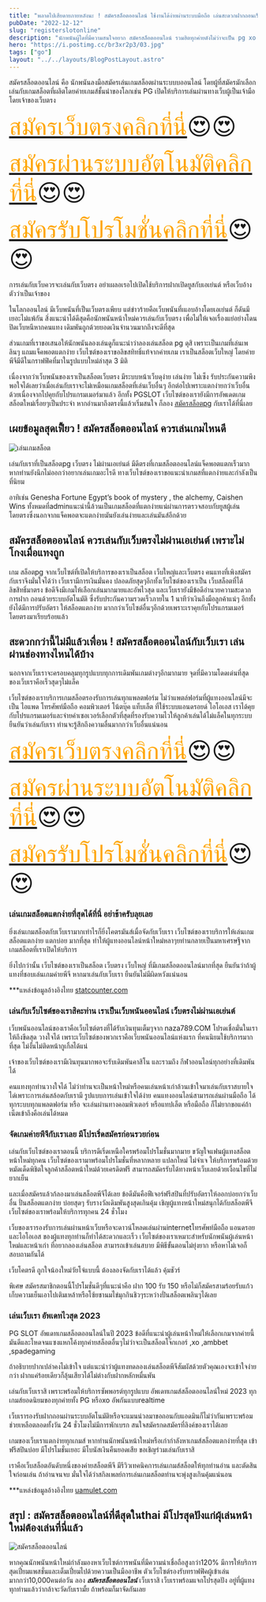 ```yaml
---
title: "พลาดไปเสียดายภายหลังนะ ! สมัครสล็อตออนไลน์ ใช้งานได้ง่ายผ่านระบบมือถือ เล่นสะดวกฝากถอนเร็วสนุกครบเครื่อง "
pubDate: "2022-12-12"
slug: "registerslotonline"
description: "นักพนันผู้ใดที่มีความสนใจอยาก สมัครสล็อตออนไลน์ รวมฮิตทุกค่ายดังไม่ว่าจะเป็น pg xo โรม่าต้องมาเล่นกับเราที่นี่ เปิดอัพเดทล่าสุดเร็วกว่าใคร"
hero: "https://i.postimg.cc/br3xr2p3/03.jpg"
tags: ["go"]
layout: "../../layouts/BlogPostLayout.astro"
---
```






สมัครสล็อตออนไลน์ คือ  นักพนันลงมือสมัครเล่นเกมสล็อตผ่านระบบบออนไลน์ โดยผู้ที่สมัครมักเลือกเล่นกับเกมสล็อตที่ผลิตโดยค่ายเกมส์ชั้นนำของโลกเช่น PG เปิดให้บริการเล่นผ่านทางเว็บผู้เป็นเจ้ามือโดยเจ้าของเว็บตรง

<font size= "7">[<span style="color:orange">สมัครเว็บตรงคลิกที่นี่</span>](https://nazavip.com/26174/t41626o2r59456244323y2m2l464p4)😍😍</font>

<font size= "7">[<span style="color:orange">สมัครผ่านระบบอัตโนมัติคลิกที่นี่</span>](https://nazavip.com/26174/t41626o2r59456244323y2m2l464p4)😍😍</font>

<font size= "7">[<span style="color:orange">สมัครรับโปรโมชั่นคลิกที่นี</span>่](https://nazavip.com/26174/t41626o2r59456244323y2m2l464p4)😍😍</font>

การเล่นกับเว็บควรจะเล่นกับเว็บตรง อย่าเผลอเรอไปเปิดใช้บริการฝากเปิดยูสกับเอเย่นต์ หรือเว็บอ้างตัวว่าเป็นเจ้าของ 

ในโลกออนไลน์ มีเว็บพนันที่เป็นเว็บตรงเพียบ แต่ข่าวร้ายคือเว็บพนันที่เแอบอ้างโดยเอเย่นต์ ก็ดันมีเยอะไม่แพ้กัน  สิ่งแนะนำได้ดีสุดคือนักพนันหน้าใหม่ควรเล่นกับเว็บตรง เพื่อไม่ให้เจอเรื่องแย่อย่างโดนปิดเว็บหนีหากคนแทง เดิมพันถูกด้วยยอดเงินจำนวนมากถึงจะดีที่สุด

ส่วนเกมที่เราขอเสนอให้นักพนันลองเล่นดูก็แนะนำว่าลองเล่นสล็อต pg ดุสิ เพราะเป็นเกมที่เล่นเพลินๆ แถมแจ็คพอตแตกง่าย เว็บไซต์ของเราขอลิขสทิทธิ์แท้จากค่ายเกม เราเป็นสล็อตเว็บใหญ่ โดยค่ายพีจีมีดีในกราฟฟิคที่มาในรูปแบบใหม่ล่าสุด 3 มิติ

 เนื่องจากว่าเว็บพนันของเราเป็นสล็อตเว็บตรง มีระบบหน้าเว็บดุง่าย เล่นง่าย ไม่เซ็ง รับประกันความพึงพอใจได้เลยว่าเมื่อเล่นกับเราจะไม่เหมือนเกมสล็อตที่เล่นเว็บอื่นๆ อีกต่อไปเพราะแตกง่ายกว่าเว็บอื่นด้วยเนื่องจากไปคุยกับโปรแกรมเมอร์มาแล้ว อีกทั้ง PGSLOT เว็บไซต์ของเรายังมีการอัพเดตเกมสล็อตใหม่เรื่อยๆเป็นประจำ หากอ่านมาถึงตรงนี้แล้วเริ่มสนใจ ก็ลอง [สมัครสล็อตpg](registerpg) กับเราได้ที่นี่เลย





## เผยข้อมูลสุดเฟี้ยว ! สมัครสล็อตออนไลน์ ควรเล่นเกมไหนดี




![เล่นเกมสล็อต](https://i.postimg.cc/XvmDNmQp/02.jpg)

 เล่นกับเราที่เป็นสล็อตpg เว็บตรง ไม่ผ่านเอเย่นต์ มีดีตรงที่เกมสล็อตออนไลน์แจ็คพอตแตกเร็วมาก หากท่านยังนึกไม่ออกว่าอยากเล่นเกมอะไรดี ทางเว็บไซต์ของเราขอแนะนำเกมสที่แตกง่ายและกำลังเป็นที่นิยม
 
 อาทิเช่น Genesha Fortune Egypt’s book of mystery , the alchemy, Caishen Wins ทั้งหมดที่adminแนะนำนี้ล้วนเป็นเกมสล็อตที่แตกง่ายแน่ผ่านการตรวจสอบกับยูสผู้เล่นโดยตรงซึ่งนอกจากแจ็คพอตจะแตกง่ายมันยังเล่นง่ายและเล่นมันส์อีกด้วย

##  สมัครสล็อตออนไลน์ ควรเล่นกับเว็บตรงไม่ผ่านเอเย่นต์ เพราะไม่โกงเมื่อแทงถูก


เกม สล็อตpg จากเว็บไซต์ที่เปิดให้บริการของเราเป็นสล็อต เว็บใหญ่และเว็บตรง คนแทงที่เพิงสมัครกับเราจึงมั่นใจได้ว่า เว็บเรามีการเงินมั่นคง ปลอดภัยสุดๆอีกทั้งเว็บไซต์ของเราเป็น เว็บสล็อตที่ได้ลิขสิทธิ์มาตรง ข้อดีจึงมีเกมให้เลือกเล่นมากมายและอัพไวสุด และเว็บเรายังมีข้อดีอำนวยความสะดวกการฝาก ถอนด้วยระบบอัตโนมัติ ซึ่งรับประกันความรวดเร็วภายใน 1 นาทีว่าเงินถึงมือลูกค้าแน่ๆ  อีกทั้งยังได้มีการปรับอัตรา ให้สล็อตแตกง่าย  มากกว่าเว็บไซต์อื่นๆอีกด้วยเพราะเราคุยกับโปรแกรมเมอร์โดยตรงมาเรียบร้อยแล้ว

## สะดวกกว่านี้ไม่มีแล้วเพื่อน ! สมัครสล็อตออนไลน์กับเว็บเรา เล่นผ่านช่องทางไหนได้บ้าง


นอกจากเว็บเราจะครอบคลุมทุกรูปแบบทุกการเดิมพันเกมต่างๆอีกมากมาย จุดที่มีความโดดเด่นที่สุดของเว็บเราคือเร็วสุดๆไม่แล็ค

 เว็บไซต์ของเราบริการเกมสล็อตรองรับการเล่นทุกแพลตฟอร์ม ไม่ว่าแพตล์ฟอร์มที่ผู้แทงออนไลน์มีจะเป็น ไอแพด โทรศัพท์มือถือ  คอมพิวเตอร์ โน้ตบุ๊ค แท็บเล็ต ที่ใช้ระบบแอนดรอยด์ ไอโอเอส เราได้คุยกับโปรแกรมเมอร์และจ่ายค่าเซอเวอร์เลือกตัวที่สุดที่รองรับความไวให้ลูกค้าเล่นได้ไม่แล็คในทุกระบบ ยืนยันว่าเล่นกับเรา ท่านจะรู้สึกถึงความลื่นมากกว่าเว็บอื่นแน่นอน

<font size= "8">[<span style="color:orange">สมัครเว็บตรงคลิกที่นี่</span>](https://nazavip.com/26174/t41626o2r59456244323y2m2l464p4)😍😍</font>

<font size= "8">[<span style="color:orange">สมัครผ่านระบบอัตโนมัติคลิกที่นี่</span>](https://nazavip.com/26174/t41626o2r59456244323y2m2l464p4)😍😍</font>

<font size= "8">[<span style="color:orange">สมัครรับโปรโมชั่นคลิกที่นี</span>่](https://nazavip.com/26174/t41626o2r59456244323y2m2l464p4)😍😍</font>

### เล่นเกมสล็อตแตกง่ายที่สุดได้ที่นี่ อย่าช้าครับลุยเลย


 ยิ่งเล่นเกมสล็อตกับเว็บเรามากเท่าไรก็ยิ่งโคตรมันส์เมื่อจัดกับเว็บเรา เว็บไซต์ของเราบริการให้เล่นเกมสล็อตแตกง่าย แตกบ่อย มากที่สุด ทำให้ผู้แทงออนไลน์หน้าใหม่หลาๆยท่านกลายเป็นมหาเศรษฐีจากเกมสล็อตที่เราเปิดให้บริการ
 
  ยิ่งไปกว่านั้น เว็บไซต์ของเราเป็นสล็อต เว็บตรง เว็บใหญ่ ที่มีเกมสล็อตออนไลน์มากที่สุด ยืนยันว่าถ้าผู้แทงที่ชอบเล่นเกมค่ายพีจี หากมาเล่นกับเว็บเรา ยืนยันไม่มีผิดหวังแน่นอน

 

***แหล่งข้อมูลอ้างอิงไทย  [statcounter.com](https://statcounter.com/)

### เล่นกับเว็บไซต์ของเราสิคะท่าน เราเป็นเว็บพนันออนไลน์ เว็บตรงไม่ผ่านเอเย่นต์

เว็บพนันออนไลน์ของเราคือเว็บไซต์ตรงที่ได้รับเงินทุนเต็มๆจาก naza789.COM  โปรดเชื่อมั่นในเราให้ถึงขีดสุด วางใจได้ เพราะเว็บไซต์ของพวกเราคือเว็บพนันออนไลน์แห่งแรก ที่คนนิยมใช้บริการมากที่สุด ไม่งั้นไม่ติดหน้ากูเกิ้ลได้แน่ 

 เจ้าของเว็บไซต์ของเรามีเงินทุนมากพอจะรับเดิมพันคาสิโน และรวมถึง กีฬาออนไลน์ทุกอย่างที่เดิมพันได้

คนแทงทุกท่านวางใจได้ ไม่ว่าท่านจะเป็นหน้าใหม่หรือคนเล่นหน้าเก่าล้วนเข้าใจมาเล่นกับเราสบายใจได่เพราะการเล่นสล้อตกับเรามี รูปแบบการเล่นเข้าใจได้ง่าย คนแทงออนไลน์สามารถเล่นผ่านมือถือ ได้ทุกระบบทุกแพลตฟอร์ม หรือ จะเล่นผ่านทางคอมพิวเตอร์ หรือแทปเล็ต หรือมือถือ ก็ไม่ยากขอแค่ถ้าเน็ตเข้าถึงคือเล่นได้หมด

### จัดเกมค่ายพีจีกับเราเลย มีโปรเริ่ดสมัครก่อนรวยก่อน

เล่นกับเว็บไซต์ของเราตอนนี้ บริการดีเริ่ดเหนือใครพร้อมโปรโมชั่นมากมาย ขวัญใจแฟนผู้แทงสล็อตหน้าใหม่ทุกคน เว็บไซต์ของเรามาพร้อมโปรโมชั่นที่หลากหลาย แปลกใหม่ ไม่จำเจ ให้บริการพร้อมด้วยหมัดเด็ดพิชิตใจลูกค้าสล็อตหน้าใหม่ด้วยเครดิตฟรี สามารถสมัครรับได้ทางหน้าเว็บเลยด้วยเงื่อนไขที่ไม่ยากเย็น

และเมื่อสมัครแล้วก้ลองมาเล่นสล็อตพีจีได้เลย ข้อดีมันคือฟีเจอร์ฟรีสปินที่ปรับอัตราให้ออกบ่อยกว่าเว็บอื่น ปั่นสล็อตแตกง่าย บ่อยสุดๆ รับรางวัลเดิมพันสูงสุดเกินคุ้ม เชิญผู้แทงหน้าใหม่สนุกได้กับสล็อตพีจีเว็บไซต์ของเราพร้อมให้บริการทุกคน 24 ชั่วโมง

เว็บของเรารองรับการเล่นผ่านหน้าเว็บหรือจะดาวน์โหลดเล่นผ่านinternetโทรศัพท์มือถือ แอนดรอยและไอโอเอส ของผู้แทงทุกท่านก็ทำได้สะดวกและเร็ว เว็บไซต์ของเราเหมาะสำหรับนักพนันผู้เล่นหน้าใหม่และหน้าเก่า ที่อยากลองเล่นสล็อต สามารถเข้าเล่นสบาย มีพิธีขั้นตอนไม่ยุ่งยาก หรือหาไม่เจอก็สอบถามกันได้

เว็บโคตรดี ถูกใจน้องใหม่วัยโจ๋แบบนี้ ต้องลองจัดกับเราได้แล้ว คุ้มชัวร์



พิเศษ สมัครสมาชิกตอนนี้โปรโมชั่นดีๆที่แนะนำคือ ฝาก 100 รับ 150 หรือไม่ก็สมัครสามร้อยรับแก้วเก็บความเย็นเอาไปเติมเหล้าหรือโซ้ยชานมไข่มุกกินชิวๆระหว่างปั่นสล็อตเพลินๆได้เลย

### เล่นเว็บเรา อัพเดทไวสุด 2023

PG SLOT อัพเดทเกมสล็อตออนไลน์ในปี 2023 ข้อดีที่แนะนำผู้เล่นหน้าใหม่ให้เลือกเกมจากค่ายนี้ มันดีและโหดจนแซงแหกโค้งทุกค่ายสล็อตอื่นๆไม่ว่าจะเป็นสล็อตโจ๊กเกอร์  ,xo ,ambbet ,spadegaming 

ถ้าอธิบายปากเปล่าคงไม่เข้าใจ แต่แนะนำว่าผู้แทงทดลองเล่นสล็อตพีจีสัมผัสด้วยตัวคุณเองจะเข้าใจง่ายกว่า
ฝากแค่ร้อยเดียวก็ลุ้นเสียวได้ไม่ต่างกับฝากหลักหมื่นพัน

เล่นกับเว็บเราสิ เพราะพร้อมให้บริการซัพพอรต์ทุกรูปแบบ อัพเดทเกมส์สล็อตออนไลน์ใหม่ 2023 ทุกเกมส์ยอดนิยมของทุกค่ายทั้ง PG หรือxo อัพกันแบบrealtime 

เว็บเรารองรับฝากถอนผ่านระบบอัตโนมัติหรือจะแมนน่วลมาขอถอนกับแอดมินก็ไม่ว่ากันเพราะพร้อมช่วยเหลือตลอดทั้งวัน 24 ชั่วโมงไม่มีการพักเบรก สนใจสมัครกดสมัครที่ลิงค์ของเราได้เลย

เกมของเว็บเราแตกง่ายทุกเกมส์ หากท่านนักพนันหน้าใหม่หรือเก่ากำลังหาเกมส์สล็อตแตกง่ายที่สุด  เข้าฟรีสปินบ่อย มีโปรโมชั่นเยอะ มีโบนัสเงินคืนยอดเสีย ขอเชิญร่วมเล่นกับเราสิ

เราคือเว็บสล็อตอันดับหนึ่งของค่ายสล็อตพีจี มีรีวิวเทคนิคการเล่นเกมส์สล็อตให้ทุกท่านอ่าน และตัดสินใจก่อนเล่น ถ้าอ่านจนจบ มั่นใจได้ว่าสกิลเพลย์การเล่นเกมสล็อตท่านจะพุ่งสูงเกินคุ้มแน่นอน




***แหล่งข้อมูลอ้างอิงไทย [uamulet.com](https://uamulet.com/)



## สรุป : สมัครสล็อตออนไลน์ที่ดีสุดในthai มีโปรสุดปังแก่ผุ้เล่นหน้าใหม่ต้องเล่นที่นี่แล้ว

![สมัครสล็อตออนไลน์](https://i.postimg.cc/wvRZhg7X/01.jpg)

หากคุณนักพนันหน้าใหม่กำลังมองหาเว็บไซต์การพนันที่มีความน่าเชื่อถือสูงกว่า120% มีการให้บริการสุดเปี่ยมแพสชั่นและเต็มเปี่ยมไปด้วยความเป็นมืออาชีพ ตัวเว็บไซต์รองรับทราฟฟิคผู้เข้าเล่นมากกว่า10,000คนต่อวัน ลอง ***สมัครสล็อตออนไลน์*** เว็บเราสิ เว็บเราพร้อมแจกโปรสุดปัง อยู่ที่ผู้แทงทุกท่านแล้วว่ากล้าจะวัดกับเรามั้ย ถ้าพร้อมก็มาจัดกันเลย

